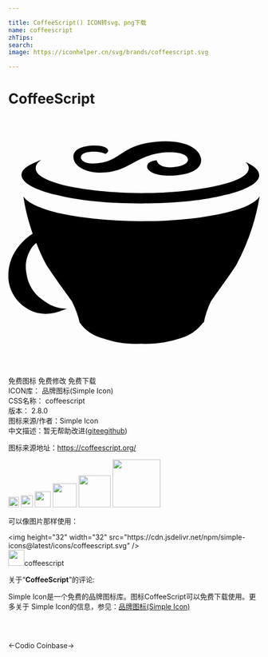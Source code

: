 ```yaml
---

title: CoffeeScript() ICON转svg、png下载
name: coffeescript
zhTips: 
search: 
image: https://iconhelper.cn/svg/brands/coffeescript.svg

---
```


# CoffeeScript  <small style="font-size: 60%;font-weight: 100"></small>

<div id="svg" class="svg-wrap">
<svg role="img" viewBox="0 0 24 24" xmlns="http://www.w3.org/2000/svg"><title>CoffeeScript icon</title><path d="M4.64 7.47c2.1.53 4.78.8 8.01.8 3.3 0 5.92-.27 8.01-.8 2.23-.52 3.3-1.22 3.3-1.88 0-.47-.48-.93-1.35-1.28.2.13.35.35.35.59 0 .67-1.01 1.22-3.04 1.68-1.88.41-4.28.7-7.2.7-2.82 0-5.33-.29-7.14-.68-1.95-.48-2.97-1-2.97-1.68 0-.28.13-.52.52-.8-1.22.47-1.88.87-1.88 1.47.07.68 1.16 1.36 3.39 1.88zM9.33 5.31c2.27-.2 2.93-1.66 5.59-1.9 1.31-.1 2.14.16 2.23.62.08.43-.57.72-1.36.78-1.09.11-1.54-.28-1.63-.65-.81.09-.94.43-.9.67.09.46 1.07.92 2.75.76 1.9-.15 2.54-.9 2.38-1.65-.2-.98-1.66-1.8-4.28-1.55-3.36.3-3.34 1.86-5.63 2.05-.94.09-1.46-.13-1.55-.5-.06-.37.4-.55.94-.59.5-.05 1.11.04 1.4.2.21-.11.28-.22.26-.35-.1-.35-.79-.5-1.66-.44-1.7.15-1.7.91-1.64 1.25.17.87 1.48 1.45 3.1 1.3zM20.75 9.15c-2.1.49-4.78.81-8.01.81-3.3 0-5.99-.34-8.08-.8-1.88-.48-2.88-1.01-3.23-1.56.18 1.23.49 2.42.89 3.55-.48.3-.91.67-1.3 1.17A4.52 4.52 0 0 0 0 15.42a3.6 3.6 0 0 0 1.42 2.62c.87.68 1.81.88 2.88.68.41-.07.87-.28 1.29-.42-.88 0-1.62-.28-2.36-.87a3.55 3.55 0 0 1-1.49-2.42c-.2-.94 0-1.81.53-2.58.12-.15.25-.28.39-.4.3.73.62 1.45.98 2.12.81 1.23 1.62 2.3 2.43 3.46.35.68.58 1.35.74 2.02a3.9 3.9 0 0 0 2.23 1.5c1.15.4 2.35.58 3.58.51h.13a10.2 10.2 0 0 0 3.69-.52 4.18 4.18 0 0 0 2.16-1.49h.07c.13-.67.35-1.34.67-2.02.8-1.17 1.62-2.23 2.42-3.46A21 21 0 0 0 24 7.61c-.43.6-1.44 1.13-3.25 1.54z"/></svg>
</div>
<detail full-name='coffeescript'></detail>

<div class="detail-page">
<p>
<span><span class="badge-success badge">免费图标</span> <span class="badge-success badge">免费修改</span>  <span class="badge-success badge">免费下载</span> </span>
<br/>
<span>
ICON库：
<span class="badge-secondary badge">品牌图标(Simple Icon)</span> 
</span>
<br/>
<span>
CSS名称：
<span class="badge-secondary badge">coffeescript</span> 
</span>

<br/>
<span>
版本：
<span class="badge-secondary badge">2.8.0</span> 
</span>
<br/>
<span>图标来源/作者：<span class="badge-light badge">Simple Icon</span></span> 
<br/>
<span class="zh-detail">中文描述：暂无<span class="help-link"><span>帮助改进</span>(<a href="https://gitee.com/liuwave/icon-helper/edit/master/json/brands/coffeescript.json" target="_blank" rel="noopener noreferrer">gitee</a><a href="https://github.com/liuwave/icon-helper/edit/master/json/brands/coffeescript.json" target="_blank" rel="noopener noreferrer">github</a></span>)</span><br/>
</p>
</div><div class="description description alert alert-light"><p>图标来源地址：<a href="https://coffeescript.org/" target="_blank" rel="noopener noreferrer">https://coffeescript.org/</a></p></div>
<div class="alert alert-dark">
<img height="21" width="21" src="https://cdn.jsdelivr.net/npm/simple-icons@latest/icons/coffeescript.svg" />
<img height="24" width="24" src="https://cdn.jsdelivr.net/npm/simple-icons@latest/icons/coffeescript.svg" />
<img height="32" width="32" src="https://cdn.jsdelivr.net/npm/simple-icons@latest/icons/coffeescript.svg" />
<img height="48" width="48" src="https://cdn.jsdelivr.net/npm/simple-icons@latest/icons/coffeescript.svg" />
<img height="64" width="64" src="https://cdn.jsdelivr.net/npm/simple-icons@latest/icons/coffeescript.svg" />
<img height="96" width="96" src="https://cdn.jsdelivr.net/npm/simple-icons@latest/icons/coffeescript.svg" />

</div>
<div>
  <p>可以像图片那样使用：    
  </p>
  <div class="alert alert-primary" style="font-size: 14px">
    &lt;img height="32" width="32" src="https://cdn.jsdelivr.net/npm/simple-icons@latest/icons/coffeescript.svg" /&gt;
    <copy-btn content='<img height="32" width="32" src="https://cdn.jsdelivr.net/npm/simple-icons@latest/icons/coffeescript.svg" />'></copy-btn>
  </div>
  <div class="alert alert-secondary">
    <img height="32" width="32" src="https://cdn.jsdelivr.net/npm/simple-icons@latest/icons/coffeescript.svg" />coffeescript
    <copy-btn content="coffeescript" btn-title="复制图标名称"></copy-btn>
  </div>
</div>
<div class="icon-detail__container">
<p>关于“<b>CoffeeScript</b>”的评论:</p>
</div>
<Vssue title="关于“CoffeeScript”的评论" />
<div><p>Simple Icon是一个免费的品牌图标库。图标CoffeeScript可以免费下载使用。更多关于  Simple Icon的信息，参见：<a target="_blank" href="https://iconhelper.cn/brands.html">品牌图标(Simple Icon)</a>
</p></div>


<div style="padding:2rem 0 " class="page-nav"><p class="inner"><span class="prev">←<router-link to="/icon/codio.html">Codio</router-link></span> <span class="next"><router-link to="/icon/coinbase.html">Coinbase</router-link>→</span></p></div>
